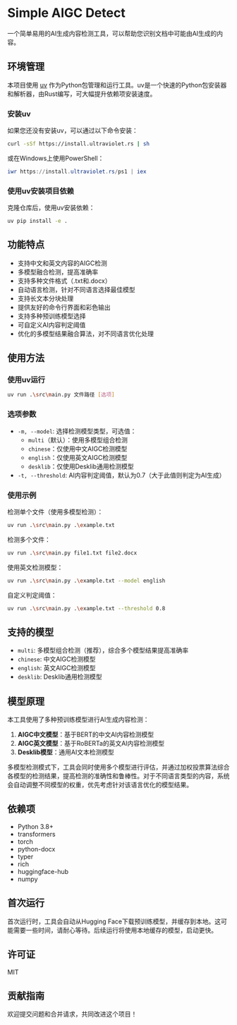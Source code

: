 # Simple AIGC Detect

一个简单易用的AI生成内容检测工具，可以帮助您识别文档中可能由AI生成的内容。

## 环境管理

本项目使用 [uv](https://github.com/astral-sh/uv) 作为Python包管理和运行工具。uv是一个快速的Python包安装器和解析器，由Rust编写，可大幅提升依赖项安装速度。

### 安装uv

如果您还没有安装uv，可以通过以下命令安装：

```bash
curl -sSf https://install.ultraviolet.rs | sh
```

或在Windows上使用PowerShell：

```powershell
iwr https://install.ultraviolet.rs/ps1 | iex
```

### 使用uv安装项目依赖

克隆仓库后，使用uv安装依赖：

```bash
uv pip install -e .
```

## 功能特点

- 支持中文和英文内容的AIGC检测
- 多模型融合检测，提高准确率
- 支持多种文件格式（.txt和.docx）
- 自动语言检测，针对不同语言选择最佳模型
- 支持长文本分块处理
- 提供友好的命令行界面和彩色输出
- 支持多种预训练模型选择
- 可自定义AI内容判定阈值
- 优化的多模型结果融合算法，对不同语言优化处理

## 使用方法

### 使用uv运行

```bash
uv run .\src\main.py 文件路径 [选项]
```

### 选项参数

- `-m, --model`: 选择检测模型类型，可选值：
  - `multi`（默认）：使用多模型组合检测
  - `chinese`：仅使用中文AIGC检测模型
  - `english`：仅使用英文AIGC检测模型
  - `desklib`：仅使用Desklib通用检测模型
- `-t, --threshold`: AI内容判定阈值，默认为0.7（大于此值则判定为AI生成）

### 使用示例

检测单个文件（使用多模型检测）：

```bash
uv run .\src\main.py .\example.txt
```

检测多个文件：

```bash
uv run .\src\main.py file1.txt file2.docx
```

使用英文检测模型：

```bash
uv run .\src\main.py .\example.txt --model english
```

自定义判定阈值：

```bash
uv run .\src\main.py .\example.txt --threshold 0.8
```

## 支持的模型

- `multi`: 多模型组合检测（推荐），综合多个模型结果提高准确率
- `chinese`: 中文AIGC检测模型
- `english`: 英文AIGC检测模型
- `desklib`: Desklib通用检测模型

## 模型原理

本工具使用了多种预训练模型进行AI生成内容检测：

1. **AIGC中文模型**：基于BERT的中文AI内容检测模型
2. **AIGC英文模型**：基于RoBERTa的英文AI内容检测模型
3. **Desklib模型**：通用AI文本检测模型

多模型检测模式下，工具会同时使用多个模型进行评估，并通过加权投票算法综合各模型的检测结果，提高检测的准确性和鲁棒性。对于不同语言类型的内容，系统会自动调整不同模型的权重，优先考虑针对该语言优化的模型结果。

## 依赖项

- Python 3.8+
- transformers
- torch
- python-docx
- typer
- rich
- huggingface-hub
- numpy

## 首次运行

首次运行时，工具会自动从Hugging Face下载预训练模型，并缓存到本地。这可能需要一些时间，请耐心等待。后续运行将使用本地缓存的模型，启动更快。

## 许可证

MIT

## 贡献指南

欢迎提交问题和合并请求，共同改进这个项目！